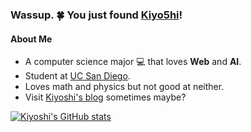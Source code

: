 ### Wassup. :four_leaf_clover: You just found [Kiyo5hi](https://k1yoshi.com/)!

#### About Me

- A computer science major :computer: that loves **Web** and **AI**.
- Student at [UC San Diego](https://ucsd.edu/).
- Loves math and physics but not good at neither.
- Visit [Kiyoshi's blog](https://blog.k1yoshi.com) sometimes maybe?

[![Kiyoshi's GitHub stats](https://github-readme-stats.vercel.app/api?username=Kiyo5hi&theme=transparent)](https://github.com/anuraghazra/github-readme-stats)

